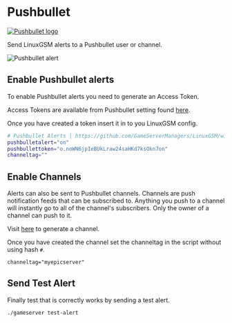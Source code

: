 # Pushbullet

[![Pushbullet logo](https://github.com/GameServerManagers/LinuxGSM-Docs/tree/8e94e0870b2134515a861b85f910435f47d4ae2b/Alerts/images/pushbullet/pushbullet_logo.png)](https://www.pushbullet.com)

Send LinuxGSM alerts to a Pushbullet user or channel.

![Pushbullet alert](https://linuxgsm.com/wp-content/uploads/2016/05/lgsm-pushbullet.png)

## Enable Pushbullet alerts

To enable Pushbullet alerts you need to generate an Access Token.

Access Tokens are available from Pushbullet setting found [here](https://www.pushbullet.com/#settings).

Once you have created a token insert it in to you LinuxGSM config.

```bash
# Pushbullet Alerts | https://github.com/GameServerManagers/LinuxGSM/wiki/Pushbullet
pushbulletalert="on"
pushbullettoken="o.noWN6jpIeBUkLraw24saHKd7ksOkn7on"
channeltag=""
```

## Enable Channels

Alerts can also be sent to Pushbullet channels. Channels are push notification feeds that can be subscribed to. Anything you push to a channel will instantly go to all of the channel's subscribers. Only the owner of a channel can push to it.

Visit [here](https://www.pushbullet.com/my-channel) to generate a channel.

Once you have created the channel set the channeltag in the script without using hash `#`.

```text
channeltag="myepicserver"
```

## Send Test Alert

Finally test that is correctly works by sending a test alert.

```text
./gameserver test-alert
```

